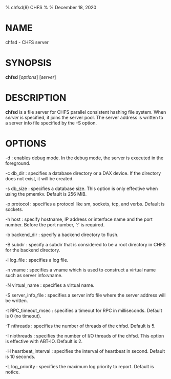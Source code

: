 % chfsd(8) CHFS
%
% December 18, 2020

# NAME
chfsd - CHFS server

# SYNOPSIS
**chfsd** [_options_] [_server_]

# DESCRIPTION
**chfsd** is a file server for CHFS parallel consistent hashing file system.  When _server_ is specified, it joins the server pool.  The server address is written to a server info file specified by the -S option.

# OPTIONS
-d
: enables debug mode.  In the debug mode, the server is executed in the foreground.

-c db_dir
: specifies a database directory or a DAX device.  If the directory does not exist, it will be created.

-s db_size
: specifies a database size.  This option is only effective when using the pmemkv.  Default is 256 MiB.

-p protocol
: specifies a protocol like sm, sockets, tcp, and verbs.  Default is sockets.

-h host
: specify hostname, IP address or interface name and the port number.  Before the port number, ':' is required.

-b backend_dir
: specify a backend directory to flush.

-B subdir
: specify a subdir that is considered to be a root directory in CHFS for the backend directory.

-l log_file
: specifies a log file.

-n vname
: specifies a vname which is used to construct a virtual name such as server info:vname.

-N virtual_name
: specifies a virtual name.

-S server_info_file
: specifies a server info file where the server address will be written.

-t RPC_timeout_msec
: specifies a timeout for RPC in milliseconds.  Default is 0 (no timeout).

-T nthreads
: specifies the number of threads of the chfsd.  Default is 5.

-I niothreads
: specifies the number of I/O threads of the chfsd.  This option is effective with ABT-IO.  Default is 2.

-H heartbeat_interval
: specifies the interval of heartbeat in second.  Default is 10 seconds.

-L log_priority
: specifies the maximum log priority to report.  Default is notice.
